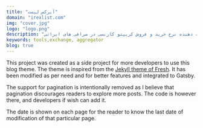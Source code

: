 ```yaml
---
title: "آیرکس لیست"
domain: "irexlist.com"
img: "cover.jpg"
logo: "logo.png"
description: "ارائه دهنده نرخ خرید و فروش کریپتو کارنسی در صرافی های ایرانی"
keywords: tools,exchange, aggregator
blog: true
---
```


This project was created as a side project for more developers to use this blog theme. The theme is inspired from the [Jekyll theme of Fresh](https://github.com/artemsheludko/fresh). It has been modified as per need and for better features and integrated to Gatsby.

The support for pagination is intentionally removed as I believe that pagination discourages readers to explore more posts. The code is however there, and developers if wish can add it.

The date is shown on each page for the reader to know the last date of modification of that particular page.

